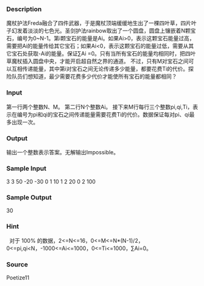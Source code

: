
### Description
魔杖护法Freda融合了四件武器，于是魔杖顶端缓缓地生出了一棵四叶草，四片叶子幻发着淡淡的七色光。圣剑护法rainbow取出了一个圆盘，圆盘上镶嵌着N颗宝石，编号为0~N-1。第i颗宝石的能量是Ai。如果Ai>0，表示这颗宝石能量过高，需要把Ai的能量传给其它宝石；如果Ai<0，表示这颗宝石的能量过低，需要从其它宝石处获取-Ai的能量。保证∑Ai =0。只有当所有宝石的能量均相同时，把四叶草魔杖插入圆盘中央，才能开启超自然之界的通道。
不过，只有M对宝石之间可以互相传递能量，其中第i对宝石之间无论传递多少能量，都要花费Ti的代价。探险队员们想知道，最少需要花费多少代价才能使所有宝石的能量都相同？
### Input
第一行两个整数N、M。
第二行N个整数Ai。
接下来M行每行三个整数pi,qi,Ti，表示在编号为pi和qi的宝石之间传递能量需要花费Ti的代价。数据保证每对pi、qi最多出现一次。

### Output

输出一个整数表示答案。无解输出Impossible。

### Sample Input
3 3
50 -20 -30
0 1 10
1 2 20
0 2 100


### Sample Output
30

### Hint
 
对于 100% 的数据，2<=N<=16，0<=M<=N*(N-1)/2，0<=pi,qi<N，-1000<=Ai<=1000，0<=Ti<=1000，∑Ai=0。
### Source
Poetize11
